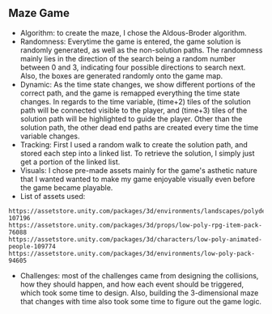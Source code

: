 ## Maze Game
* Algorithm: to create the maze, I chose the Aldous-Broder algorithm.
* Randomness: Everytime the game is entered, the game solution is randomly generated, as well as the non-solution paths. The randomness mainly lies in the direction of the search being a random number between 0 and 3, indicating four possible directions to search next. Also, the boxes are generated randomly onto the game map.
* Dynamic: As the time state changes, we show different portions of the correct path, and the game is remapped everything the time state changes. In regards to the time variable, (time+2) tiles of the solution path will be connected visible to the player, and (time+3) tiles of the solution path will be highlighted to guide the player. Other than the solution path, the other dead end paths are created every time the time variable changes.
* Tracking: First I used a random walk to create the solution path, and stored each step into a linked list. To retrieve the solution, I simply just get a portion of the linked list.
* Visuals: I chose pre-made assets mainly for the game's asthetic nature that I wanted wanted to make my game enjoyable visually even before the game became playable.
* List of assets used:
```console
https://assetstore.unity.com/packages/3d/environments/landscapes/polydesert-107196
https://assetstore.unity.com/packages/3d/props/low-poly-rpg-item-pack-76088
https://assetstore.unity.com/packages/3d/characters/low-poly-animated-people-109774
https://assetstore.unity.com/packages/3d/environments/low-poly-pack-94605
```
* Challenges: most of the challenges came from designing the collisions, how they should happen, and how each event should be triggered, which took some time to design. Also, building the 3-dimensional maze that changes with time also took some time to figure out the game logic.